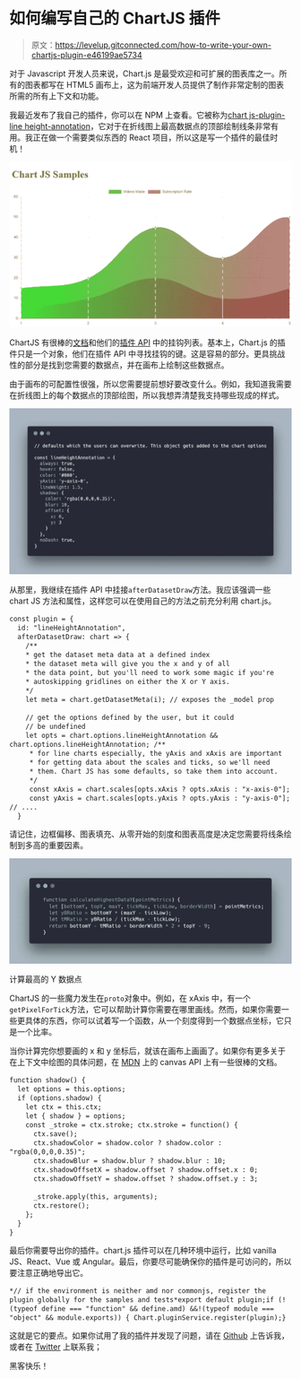 # 如何编写自己的 ChartJS 插件

> 原文：<https://levelup.gitconnected.com/how-to-write-your-own-chartjs-plugin-e46199ae5734>

对于 Javascript 开发人员来说，Chart.js 是最受欢迎和可扩展的图表库之一。所有的图表都写在 HTML5 画布上，这为前端开发人员提供了制作非常定制的图表所需的所有上下文和功能。

我最近发布了我自己的插件，你可以在 NPM 上查看。它被称为[chart js-plugin-line height-annotation](https://www.npmjs.com/package/chartjs-plugin-lineheight-annotation)，它对于在折线图上最高数据点的顶部绘制线条非常有用。我正在做一个需要类似东西的 React 项目，所以这是写一个插件的最佳时机！

![](img/89af6061c34a833a63e800f0d6e2d649.png)

ChartJS 有很棒的[文档](https://www.chartjs.org/docs/latest/)和他们的[插件 API](https://www.chartjs.org/docs/latest/developers/plugins.html#plugin-core-api) 中的挂钩列表。基本上，Chart.js 的插件只是一个对象，他们在插件 API 中寻找挂钩的键。这是容易的部分。更具挑战性的部分是找到您需要的数据点，并在画布上绘制这些数据点。

由于画布的可配置性很强，所以您需要提前想好要改变什么。例如，我知道我需要在折线图上的每个数据点的顶部绘图，所以我想弄清楚我支持哪些现成的样式。

![](img/f14a281f00d41461970ab48bb9c3b7ab.png)

从那里，我继续在插件 API 中挂接`afterDatasetDraw`方法。我应该强调一些 chart JS 方法和属性，这样您可以在使用自己的方法之前充分利用 chart.js。

```
const plugin = {
  id: "lineHeightAnnotation",
  afterDatasetDraw: chart => { 
    /**
    * get the dataset meta data at a defined index
    * the dataset meta will give you the x and y of all
    * the data point, but you'll need to work some magic if you're
    * autoskipping gridlines on either the X or Y axis.
    */
    let meta = chart.getDatasetMeta(i); // exposes the _model prop

    // get the options defined by the user, but it could 
    // be undefined
    let opts = chart.options.lineHeightAnnotation && chart.options.lineHeightAnnotation; /**
     * for line charts especially, the yAxis and xAxis are important
     * for getting data about the scales and ticks, so we'll need 
     * them. Chart JS has some defaults, so take them into account.
     */
     const xAxis = chart.scales[opts.xAxis ? opts.xAxis : "x-axis-0"];
     const yAxis = chart.scales[opts.yAxis ? opts.yAxis : "y-axis-0"]; // ....
  }
```

请记住，边框偏移、图表填充、从零开始的刻度和图表高度是决定您需要将线条绘制到多高的重要因素。

![](img/535ef23471c1f3279c4bfe07685ee13d.png)

计算最高的 Y 数据点

ChartJS 的一些魔力发生在`proto`对象中。例如，在 xAxis 中，有一个`getPixelForTick`方法，它可以帮助计算你需要在哪里画线。然而，如果你需要一些更具体的东西，你可以试着写一个函数，从一个刻度得到一个数据点坐标，它只是一个比率。

当你计算完你想要画的 x 和 y 坐标后，就该在画布上画画了。如果你有更多关于在上下文中绘图的具体问题，在 [MDN](https://developer.mozilla.org/en-US/docs/Web/API/Canvas_API) 上的 canvas API 上有一些很棒的文档。

```
function shadow() {
  let options = this.options;
  if (options.shadow) {
    let ctx = this.ctx;
    let { shadow } = options;
    const _stroke = ctx.stroke; ctx.stroke = function() {
      ctx.save();
      ctx.shadowColor = shadow.color ? shadow.color : "rgba(0,0,0,0.35)";
      ctx.shadowBlur = shadow.blur ? shadow.blur : 10;
      ctx.shadowOffsetX = shadow.offset ? shadow.offset.x : 0;
      ctx.shadowOffsetY = shadow.offset ? shadow.offset.y : 3;

      _stroke.apply(this, arguments);
      ctx.restore();
    };
  }
}
```

最后你需要导出你的插件。chart.js 插件可以在几种环境中运行，比如 vanilla JS、React、Vue 或 Angular。最后，你要尽可能确保你的插件是可访问的，所以要注意正确地导出它。

```
*// if the environment is neither amd nor commonjs, register the plugin globally for the samples and tests*export default plugin;if (!(typeof define === "function" && define.amd) &&!(typeof module === "object" && module.exports)) { Chart.pluginService.register(plugin);}
```

这就是它的要点。如果你试用了我的插件并发现了问题，请在 [Github](https://github.com/spkellydev/chartjs-plugin-lineheight-annotation) 上告诉我，或者在 [Twitter](https://twitter.com/spkellydev) 上联系我；

黑客快乐！